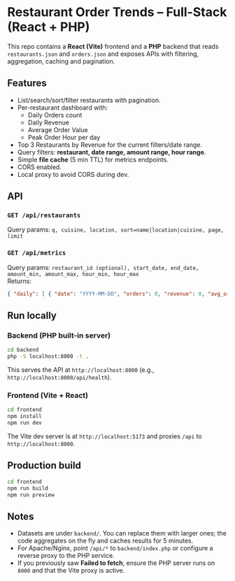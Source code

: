 # Restaurant Order Trends – Full-Stack (React + PHP)

This repo contains a **React (Vite)** frontend and a **PHP** backend that reads `restaurants.json` and `orders.json` and exposes APIs with filtering, aggregation, caching and pagination.

## Features
- List/search/sort/filter restaurants with pagination.
- Per-restaurant dashboard with:
  - Daily Orders count
  - Daily Revenue
  - Average Order Value
  - Peak Order Hour per day
- Top 3 Restaurants by Revenue for the current filters/date range.
- Query filters: **restaurant, date range, amount range, hour range**.
- Simple **file cache** (5 min TTL) for metrics endpoints.
- CORS enabled.
- Local proxy to avoid CORS during dev.

## API
### `GET /api/restaurants`
Query params: `q, cuisine, location, sort=name|location|cuisine, page, limit`

### `GET /api/metrics`
Query params: `restaurant_id (optional), start_date, end_date, amount_min, amount_max, hour_min, hour_max`  
Returns:
```json
{ "daily": [ { "date": "YYYY-MM-DD", "orders": 0, "revenue": 0, "avg_order_value": 0, "peak_order_hour": 13 } ], "top3": [ { "restaurant_id": 101, "revenue": 12345 } ] }
```

## Run locally
### Backend (PHP built-in server)
```bash
cd backend
php -S localhost:8000 -t .
```
This serves the API at `http://localhost:8000` (e.g., `http://localhost:8000/api/health`).

### Frontend (Vite + React)
```bash
cd frontend
npm install
npm run dev
```
The Vite dev server is at `http://localhost:5173` and proxies `/api` to `http://localhost:8000`.

## Production build
```bash
cd frontend
npm run build
npm run preview
```

## Notes
- Datasets are under `backend/`. You can replace them with larger ones; the code aggregates on the fly and caches results for 5 minutes.
- For Apache/Nginx, point `/api/*` to `backend/index.php` or configure a reverse proxy to the PHP service.
- If you previously saw **Failed to fetch**, ensure the PHP server runs on `8000` and that the Vite proxy is active.

